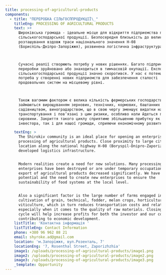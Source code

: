 ```yaml
---
title: processing-of-agricultural-products
components:
  - title: "ПЕРЕРОБКА СІЛЬГОСППРОДУКЦІЇ\_"
    titleEng: PROCESSING OF AGRICULTURAL PRODUCTS
    text: >+
      Широківська громада - ідеальне місце для відкриття підприємства переробки
      сільськогосподарської продукції. Безпосередня близькість до великих міст,
      розташування вздовж траси національного значення Н-08
      (Бориспіль-Дніпро-Запоріжжя), розвинена логістична інфраструктура.



      Сучасні реалії створюють потребу у нових рішеннях. Багато підприємств з
      переробки зруйновано або знаходиться в тимчасовій окупації. Експорт
      сільськогосподарської продукції значно скоротився. У нас є потенціал і
      потреба у створенні нових підприємств для забезпечення сталості
      продовольчих систем на місцевому рівні.



      Також вагомим фактором є велика кількість фермерських господарств, які
      займаються вирощуванням зернових, технічних, кормових, баштанних культур,
      садівництвом, виноградарством, що в свою чергу зменшує видатки на
      транспортування і пов’язані з цим ризики, особливо коли йдеться про якість
      сировини. Закриття такого циклу сприятиме збільшенню прибутку як для
      інвестора, так і для нашої громади, сприяючи економічному розвитку.

    textEng: >
      The Shirokiv community is an ideal place for opening an enterprise for the
      processing of agricultural products. Close proximity to large cities,
      location along the national highway H-08 (Boryspil-Dnipro-Zaporizhia),
      developed logistics infrastructure.


      Modern realities create a need for new solutions. Many processing
      enterprises have been destroyed or are under temporary occupation. The
      export of agricultural products decreased significantly. We have the
      potential and the need to create new enterprises to ensure the
      sustainability of food systems at the local level.


      Also a significant factor is the large number of farms engaged in the
      cultivation of grain, technical, fodder, melon crops, horticulture,
      viticulture, which in turn reduces transportation costs and related risks,
      especially when it comes to the quality of raw materials. Closing such a
      cycle will help increase profits for both the investor and our community,
      contributing to economic development.
    listTitle: 'Контактна інформація '
    listTitleEng: Contact Information
    phone: +380 96 962 88 21
    email: shyroke.ad@gmail.com
    location: 'м.Запоріжжя, вул.Розенталь, 7'
    locationEng: '7, Rosenthal Street, Zaporizhzhia'
    image1: /uploads/processing-of-agricultural-products/image1.png
    image2: /uploads/processing-of-agricultural-products/image2.png
    image3: /uploads/processing-of-agricultural-products/image3.png
    _template: Opportunity
---
```


